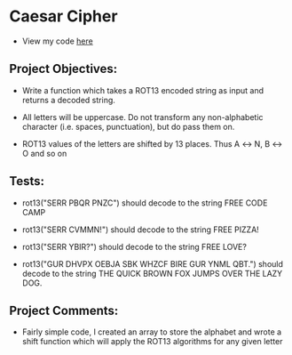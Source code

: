 # Caesar Cipher

* View my code [here](/10%20-%20JavaScript%20Algorithms%20and%20Data%20Structures%20Projects/3%20-%20Caeser%20Cipher/)

## Project Objectives:

* Write a function which takes a ROT13 encoded string as input and returns a decoded string.

* All letters will be uppercase. Do not transform any non-alphabetic character (i.e. spaces, punctuation), but do pass them on.

* ROT13 values of the letters are shifted by 13 places. Thus A ↔ N, B ↔ O and so on

## Tests:

* rot13("SERR PBQR PNZC") should decode to the string FREE CODE CAMP

* rot13("SERR CVMMN!") should decode to the string FREE PIZZA!

* rot13("SERR YBIR?") should decode to the string FREE LOVE?

* rot13("GUR DHVPX OEBJA SBK WHZCF BIRE GUR YNML QBT.") should decode to the string THE QUICK BROWN FOX JUMPS OVER THE LAZY DOG.

## Project Comments:

* Fairly simple code, I created an array to store the alphabet and wrote a shift function which will apply the ROT13 algorithms for any given letter